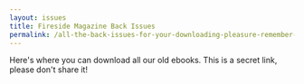 ```yaml
---
layout: issues
title: Fireside Magazine Back Issues
permalink: /all-the-back-issues-for-your-downloading-pleasure-remember-this-is-a-secret-link-please-dont-share-it/
---
```


Here's where you can download all our old ebooks. This is a secret link, please don't share it!
